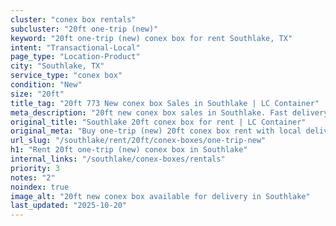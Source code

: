 ```yaml
---
cluster: "conex box rentals"
subcluster: "20ft one-trip (new)"
keyword: "20ft one-trip (new) conex box for rent Southlake, TX"
intent: "Transactional-Local"
page_type: "Location-Product"
city: "Southlake, TX"
service_type: "conex box"
condition: "New"
size: "20ft"
title_tag: "20ft 773 New conex box Sales in Southlake | LC Container"
meta_description: "20ft new conex box sales in Southlake. Fast delivery, competitive pricing. Serving conex boxes area. Quote ID: UDK. Call (214) 524-4168 for your free quote today."
original_title: "Southlake 20ft conex box for rent | LC Container"
original_meta: "Buy one-trip (new) 20ft conex box rent with local delivery in Southlake, TX. LC Container — local Since 2003. Request a fast quote today."
url_slug: "/southlake/rent/20ft/conex-boxes/one-trip-new"
h1: "Rent 20ft one-trip (new) conex box in Southlake"
internal_links: "/southlake/conex-boxes/rentals"
priority: 3
notes: "2"
noindex: true
image_alt: "20ft new conex box available for delivery in Southlake"
last_updated: "2025-10-20"
---
```


<!-- TODO: Add unique city/inventory copy, images, and internal links here. -->

